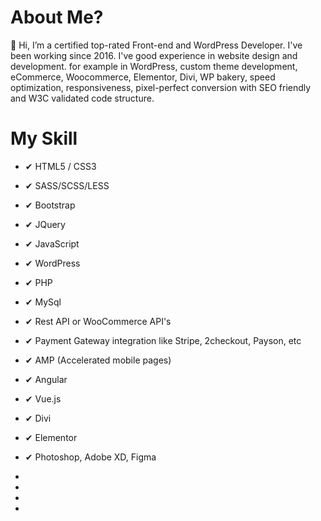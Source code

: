 # About Me?

👋 Hi, I’m a certified top-rated Front-end and WordPress Developer. I've been working since 2016. I've good experience in website design and development. for example in WordPress, custom theme development, eCommerce, Woocommerce, Elementor, Divi, WP bakery, speed optimization, responsiveness, pixel-perfect conversion with SEO friendly and W3C validated code structure.

# My Skill

- ✔ HTML5 / CSS3
- ✔ SASS/SCSS/LESS
- ✔ Bootstrap
- ✔ JQuery
- ✔ JavaScript
- ✔ WordPress
- ✔ PHP
- ✔ MySql
- ✔ Rest API or WooCommerce API's
- ✔ Payment Gateway integration like Stripe, 2checkout, Payson, etc
- ✔ AMP (Accelerated mobile pages)
- ✔ Angular
- ✔ Vue.js
- ✔ Divi
- ✔ Elementor
- ✔ Photoshop, Adobe XD, Figma


- 
- 
- 
- 

<!---
AbdulHakeem518/AbdulHakeem518 is a ✨ special ✨ repository because its `README.md` (this file) appears on your GitHub profile.
You can click the Preview link to take a look at your changes.
--->
